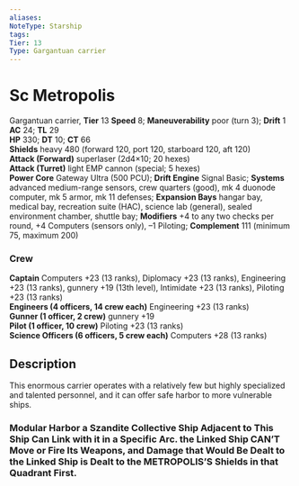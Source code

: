 ```yaml
---
aliases: 
NoteType: Starship
tags: 
Tier: 13
Type: Gargantuan carrier
---
```


# Sc Metropolis

Gargantuan carrier, **Tier** 13
**Speed** 8; **Maneuverability** poor (turn 3); **Drift** 1  
**AC** 24; **TL** 29  
**HP** 330; **DT** 10; **CT** 66  
**Shields** heavy 480 (forward 120, port 120, starboard 120, aft 120)  
**Attack (Forward)** superlaser (2d4×10; 20 hexes)  
**Attack (Turret)** light EMP cannon (special; 5 hexes)  
**Power Core** Gateway Ultra (500 PCU); **Drift Engine** Signal Basic; **Systems** advanced medium-range sensors, crew quarters (good), mk 4 duonode computer, mk 5 armor, mk 11 defenses; **Expansion Bays** hangar bay, medical bay, recreation suite (HAC), science lab (general), sealed environment chamber, shuttle bay; **Modifiers** +4 to any two checks per round, +4 Computers (sensors only), –1 Piloting; **Complement** 111 (minimum 75, maximum 200)

### Crew

**Captain** Computers +23 (13 ranks), Diplomacy +23 (13 ranks), Engineering +23 (13 ranks), gunnery +19 (13th level), Intimidate +23 (13 ranks), Piloting +23 (13 ranks)  
**Engineers (4 officers, 14 crew each)** Engineering +23 (13 ranks)  
**Gunner (1 officer, 2 crew)** gunnery +19  
**Pilot (1 officer, 10 crew)** Piloting +23 (13 ranks)  
**Science Officers (6 officers, 5 crew each)** Computers +28 (13 ranks)

## Description

This enormous carrier operates with a relatively few but highly specialized and talented personnel, and it can offer safe harbor to more vulnerable ships.

### Modular Harbor a Szandite Collective Ship Adjacent to This Ship Can Link with it in a Specific Arc. the Linked Ship CAN’T Move or Fire Its Weapons, and Damage that Would Be Dealt to the Linked Ship is Dealt to the METROPOLIS’S Shields in that Quadrant First.